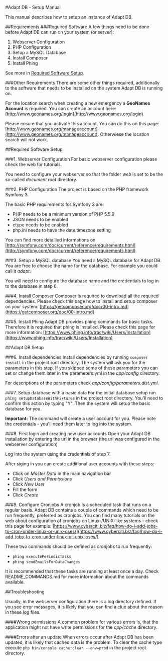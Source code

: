 #Adapt DB - Setup Manual

This manual describes how to setup an instance of Adapt DB.

##Requirements
###Required Software
A few things need to be done before Adapt DB can run on your system (or server):
 
 1. Webserver Configuration
 2. PHP Configuration
 3. Setup a MySQL Database
 4. Install Composer
 5. Install Phing

See more in [Required Software Setup](#RequiredSoftwareSetup).

###Other Requirements
There are some other things required, additionally to the software that needs to be installed on the system Adapt DB is running on.

For the location search when creating a new emergency a **GeoNames Account** is required. You can create an account here: [http://www.geonames.org/login](http://www.geonames.org/login)

Please ensure that you activate this account. You can do this on this page: [http://www.geonames.org/manageaccount](http://www.geonames.org/manageaccount). Otherwiese the location search will not work.

<a name="RequiredSoftwareSetup"></a>
##Required Software Setup

###1. Webserver Configuration
For basic webserver configuration please check the web for tutorials.

You need to configure your webserver so that the folder *web* is set to be the so-called *document root* directory.

###2. PHP Configuration
The project is based on the PHP framework Symfony 3.

The basic PHP requirements for Symfony 3 are:

 - PHP needs to be a minimum version of PHP 5.5.9
 - JSON needs to be enabled	
 - ctype needs to be enabled
 - php.ini needs to have the date.timezone setting

You can find more detailled informations on [http://symfony.com/doc/current/reference/requirements.html](http://symfony.com/doc/current/reference/requirements.html).

###3. Setup a MySQL database
You need a MySQL database for Adapt DB. You are free to choose the name for the database. For example you could call it *adapt*.

You will need to configure the database name and the credentials to log in to the database in step 6.

###4. Install Composer
Composer is required to download all the required dependencies. Please check this page how to install and setup composer on your system: [https://getcomposer.org/doc/00-intro.md](https://getcomposer.org/doc/00-intro.md)

###5. Install Phing
Adapt DB provides phing commands for basic tasks. Therefore it is required that phing is installed. Please check this page for more information: [https://www.phing.info/trac/wiki/Users/Installation](https://www.phing.info/trac/wiki/Users/Installation)

##Adapt DB Setup

###6. Install dependencies
Install dependencies by running `composer install` in the project root directory. The system will ask you for the parameters in this step. If you skipped some of these parameters you can set or change them later in the parameters.yml in the *app/config* directory.

For descriptions of the parameters check *app/config/parameters.dist.yml*.

###7. Setup database with a basic data
For the initial database setup run `phing setupDatabaseWithFixtures` in the project root directory. You'll need to confirm this action by typing "Y". Then the system will setup the basic database for you. 

**Important:** The command will create a user account for you. Please note the credentials - you'll need them later to log into the system.

###8. First login and creating new user accounts 
Open your Adapt DB installation by entering the url in the browser (the url was configured in the webserver configuration)

Log into the system using the credentials of step 7.

After siging in you can create additional user accounts with these steps:

- Click on *Master Data* in the main navigation bar
- Click *Users and Permissions*
- Click *New User*
- Fill the form
- Click *Create*

###9. Configure Cronjobs
A cronjob is a scheduled task that runs on a regular basis. Adapt DB contains a couple of commands which need to be run frequently, preferred as cronjobs. You can find many tutorials on the web about configuration of cronjobs on Linux-/UNIX-like systems - check this page for example: [https://www.cyberciti.biz/faq/how-do-i-add-jobs-to-cron-under-linux-or-unix-oses/](https://www.cyberciti.biz/faq/how-do-i-add-jobs-to-cron-under-linux-or-unix-oses/)

These two commands should be defined as cronjobs to run frequently:

 - `phing executePeriodicTasks`
 - `phing sendEmailsForDataChanges`

It is recommended that these tasks are running at least once a day. Check README_COMMANDS.md for more information about the commands available.

##Troubleshooting

Usually, in the webserver configuration there is a log directory defined. If you see error messages, it is likely that you can find a clue about the reason in these log files.

####Wrong permissions
A common problem for various errors is, that the application might not have write permissions for the *app/cache* directory.

####Errors after an update
When errors occur after Adapt DB has been updated, it is likely that cached data is the problem. To clear the cache type execute `php bin/console cache:clear --env=prod` in the project root directory.